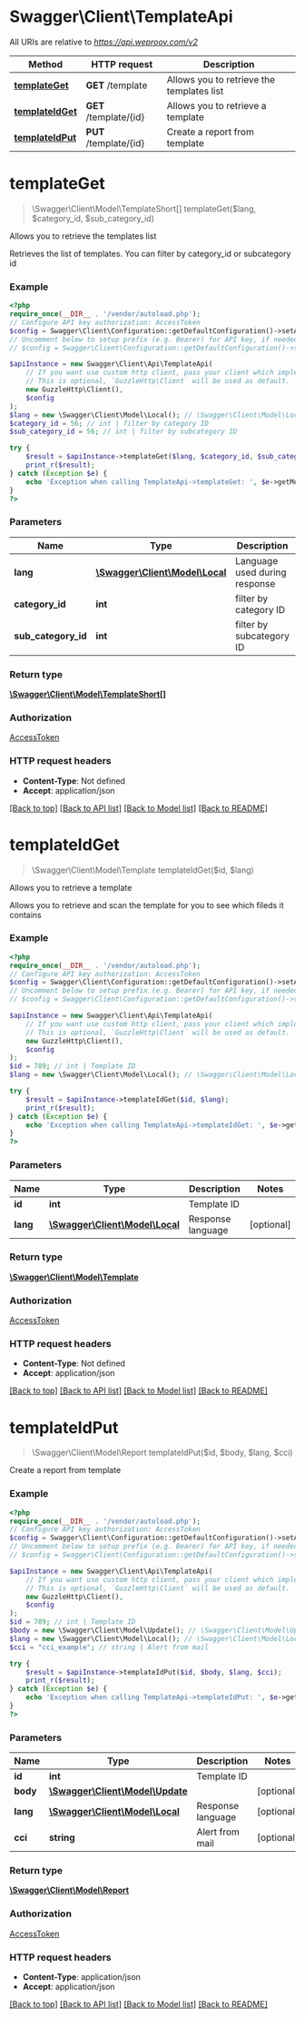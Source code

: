 # Swagger\Client\TemplateApi

All URIs are relative to *https://api.weproov.com/v2*

Method | HTTP request | Description
------------- | ------------- | -------------
[**templateGet**](TemplateApi.md#templateGet) | **GET** /template | Allows you to retrieve the templates list
[**templateIdGet**](TemplateApi.md#templateIdGet) | **GET** /template/{id} | Allows you to retrieve a template
[**templateIdPut**](TemplateApi.md#templateIdPut) | **PUT** /template/{id} | Create a report from template

# **templateGet**
> \Swagger\Client\Model\TemplateShort[] templateGet($lang, $category_id, $sub_category_id)

Allows you to retrieve the templates list

Retrieves the list of templates.    You can filter by category_id or subcategory id

### Example
```php
<?php
require_once(__DIR__ . '/vendor/autoload.php');
// Configure API key authorization: AccessToken
$config = Swagger\Client\Configuration::getDefaultConfiguration()->setApiKey('Authorization', 'YOUR_API_KEY');
// Uncomment below to setup prefix (e.g. Bearer) for API key, if needed
// $config = Swagger\Client\Configuration::getDefaultConfiguration()->setApiKeyPrefix('Authorization', 'Bearer');

$apiInstance = new Swagger\Client\Api\TemplateApi(
    // If you want use custom http client, pass your client which implements `GuzzleHttp\ClientInterface`.
    // This is optional, `GuzzleHttp\Client` will be used as default.
    new GuzzleHttp\Client(),
    $config
);
$lang = new \Swagger\Client\Model\Local(); // \Swagger\Client\Model\Local | Language used during response
$category_id = 56; // int | filter by category ID
$sub_category_id = 56; // int | filter by subcategory ID

try {
    $result = $apiInstance->templateGet($lang, $category_id, $sub_category_id);
    print_r($result);
} catch (Exception $e) {
    echo 'Exception when calling TemplateApi->templateGet: ', $e->getMessage(), PHP_EOL;
}
?>
```

### Parameters

Name | Type | Description  | Notes
------------- | ------------- | ------------- | -------------
 **lang** | [**\Swagger\Client\Model\Local**](../Model/.md)| Language used during response | [optional]
 **category_id** | **int**| filter by category ID | [optional]
 **sub_category_id** | **int**| filter by subcategory ID | [optional]

### Return type

[**\Swagger\Client\Model\TemplateShort[]**](../Model/TemplateShort.md)

### Authorization

[AccessToken](../../README.md#AccessToken)

### HTTP request headers

 - **Content-Type**: Not defined
 - **Accept**: application/json

[[Back to top]](#) [[Back to API list]](../../README.md#documentation-for-api-endpoints) [[Back to Model list]](../../README.md#documentation-for-models) [[Back to README]](../../README.md)

# **templateIdGet**
> \Swagger\Client\Model\Template templateIdGet($id, $lang)

Allows you to retrieve a template

Allows you to retrieve and scan the template for you to see which fileds it contains

### Example
```php
<?php
require_once(__DIR__ . '/vendor/autoload.php');
// Configure API key authorization: AccessToken
$config = Swagger\Client\Configuration::getDefaultConfiguration()->setApiKey('Authorization', 'YOUR_API_KEY');
// Uncomment below to setup prefix (e.g. Bearer) for API key, if needed
// $config = Swagger\Client\Configuration::getDefaultConfiguration()->setApiKeyPrefix('Authorization', 'Bearer');

$apiInstance = new Swagger\Client\Api\TemplateApi(
    // If you want use custom http client, pass your client which implements `GuzzleHttp\ClientInterface`.
    // This is optional, `GuzzleHttp\Client` will be used as default.
    new GuzzleHttp\Client(),
    $config
);
$id = 789; // int | Template ID
$lang = new \Swagger\Client\Model\Local(); // \Swagger\Client\Model\Local | Response language

try {
    $result = $apiInstance->templateIdGet($id, $lang);
    print_r($result);
} catch (Exception $e) {
    echo 'Exception when calling TemplateApi->templateIdGet: ', $e->getMessage(), PHP_EOL;
}
?>
```

### Parameters

Name | Type | Description  | Notes
------------- | ------------- | ------------- | -------------
 **id** | **int**| Template ID |
 **lang** | [**\Swagger\Client\Model\Local**](../Model/.md)| Response language | [optional]

### Return type

[**\Swagger\Client\Model\Template**](../Model/Template.md)

### Authorization

[AccessToken](../../README.md#AccessToken)

### HTTP request headers

 - **Content-Type**: Not defined
 - **Accept**: application/json

[[Back to top]](#) [[Back to API list]](../../README.md#documentation-for-api-endpoints) [[Back to Model list]](../../README.md#documentation-for-models) [[Back to README]](../../README.md)

# **templateIdPut**
> \Swagger\Client\Model\Report templateIdPut($id, $body, $lang, $cci)

Create a report from template

### Example
```php
<?php
require_once(__DIR__ . '/vendor/autoload.php');
// Configure API key authorization: AccessToken
$config = Swagger\Client\Configuration::getDefaultConfiguration()->setApiKey('Authorization', 'YOUR_API_KEY');
// Uncomment below to setup prefix (e.g. Bearer) for API key, if needed
// $config = Swagger\Client\Configuration::getDefaultConfiguration()->setApiKeyPrefix('Authorization', 'Bearer');

$apiInstance = new Swagger\Client\Api\TemplateApi(
    // If you want use custom http client, pass your client which implements `GuzzleHttp\ClientInterface`.
    // This is optional, `GuzzleHttp\Client` will be used as default.
    new GuzzleHttp\Client(),
    $config
);
$id = 789; // int | Template ID
$body = new \Swagger\Client\Model\Update(); // \Swagger\Client\Model\Update | 
$lang = new \Swagger\Client\Model\Local(); // \Swagger\Client\Model\Local | Response language
$cci = "cci_example"; // string | Alert from mail

try {
    $result = $apiInstance->templateIdPut($id, $body, $lang, $cci);
    print_r($result);
} catch (Exception $e) {
    echo 'Exception when calling TemplateApi->templateIdPut: ', $e->getMessage(), PHP_EOL;
}
?>
```

### Parameters

Name | Type | Description  | Notes
------------- | ------------- | ------------- | -------------
 **id** | **int**| Template ID |
 **body** | [**\Swagger\Client\Model\Update**](../Model/Update.md)|  | [optional]
 **lang** | [**\Swagger\Client\Model\Local**](../Model/.md)| Response language | [optional]
 **cci** | **string**| Alert from mail | [optional]

### Return type

[**\Swagger\Client\Model\Report**](../Model/Report.md)

### Authorization

[AccessToken](../../README.md#AccessToken)

### HTTP request headers

 - **Content-Type**: application/json
 - **Accept**: application/json

[[Back to top]](#) [[Back to API list]](../../README.md#documentation-for-api-endpoints) [[Back to Model list]](../../README.md#documentation-for-models) [[Back to README]](../../README.md)

